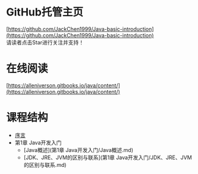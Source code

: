 # GitHub托管主页

[https://github.com/JackChen1999/Java-basic-introduction](https://github.com/JackChen1999/Java-basic-introduction)  
请读者点击Star进行关注并支持！

# 在线阅读

[https://alleniverson.gitbooks.io/java/content/](https://alleniverson.gitbooks.io/java/content/)

# 课程结构

* [序言](README.md)
* 第1章 Java开发入门
  * [Java概述](第1章 Java开发入门/Java概述.md)
  * [JDK、JRE、JVM的区别与联系](第1章 Java开发入门/JDK、JRE、JVM的区别与联系.md)